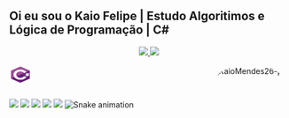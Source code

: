 ## Oi eu sou o Kaio Felipe | Estudo Algoritimos e Lógica de Programação | C#
<div align="center">
  <a href="(https://www.linkedin.com/in/kaio-felipe26/)">
  <img height="155em" src="https://github-readme-stats.vercel.app/api?username=KaioMendes26&show_icons=true&theme=tokyonight&include_all_commits=true&count_private=true"/>
  <img height="155em" src="https://github-readme-stats.vercel.app/api/top-langs/?username=KaioMendes26&layout=compact&langs_count=7&theme=tokyonight"/>
</div>
<div style="display: inline_block"><br>
  <img align="center" alt="KaioMendes26-Csharp" height="30" width="40" src="https://raw.githubusercontent.com/devicons/devicon/master/icons/csharp/csharp-original.svg">
  <img align="right" alt="KaioMendes26-pic" height="150" style="border-radius:50px;" src="https://picrew.me/shareImg/org/202207/1453974_uUFTANjJ.png">
</div>
  
  ##
 
<div> 
  <a href="https://www.instagram.com/kaio3223/" target="_blank"><img src="https://img.shields.io/badge/-Instagram-%23E4405F?style=for-the-badge&logo=instagram&logoColor=white" target="_blank"></a>
 <a href="https://discord.gg/wagxzStdcR" target="_blank"><img src="https://img.shields.io/badge/Discord-7289DA?style=for-the-badge&logo=discord&logoColor=white" target="_blank"></a> 
  <a href = "https://api.whatsapp.com/send?phone=5541984207817" target="_blank"><img src="https://img.shields.io/badge/WhatsApp-25D366?style=for-the-badge&logo=whatsapp&logoColor=black"target="_white"></a>
  <a href= "mailto:kaio.mendes2609@gmail.com"><img src="https://img.shields.io/badge/-Gmail-%23333?style=for-the-badge&logo=gmail&logoColor=white" target="_blank"></a>
  <a href="https://www.linkedin.com/in/kaio-felipe26/" target="_blank"><img src="https://img.shields.io/badge/-LinkedIn-%230077B5?style=for-the-badge&logo=linkedin&logoColor=white" target="_blank"></a> 
 
  <img src="https://github.com/KaioMendes26/KaioMendes26/raw/output/github-contribution-grid-snake.svg" alt="Snake animation" style="max-width: 100%;">
 
</div>

